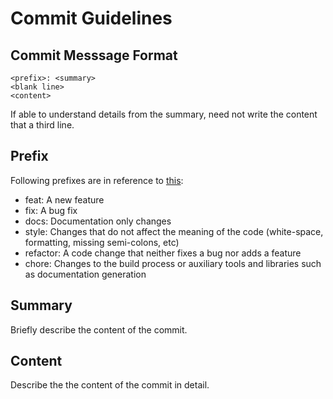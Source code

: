 # Commit Guidelines

## Commit Messsage Format
```
<prefix>: <summary>
<blank line>
<content>
```

If able to understand details from the summary, need not write the content that a third line.

## Prefix
Following prefixes are in reference to [this](https://github.com/angular/angular.js/blob/master/DEVELOPERS.md#type):

- feat: A new feature
- fix: A bug fix
- docs: Documentation only changes
- style: Changes that do not affect the meaning of the code (white-space, formatting, missing semi-colons, etc)
- refactor: A code change that neither fixes a bug nor adds a feature
- chore: Changes to the build process or auxiliary tools and libraries such as documentation generation

## Summary
Briefly describe the content of the commit.

## Content
Describe the the content of the commit in detail.
